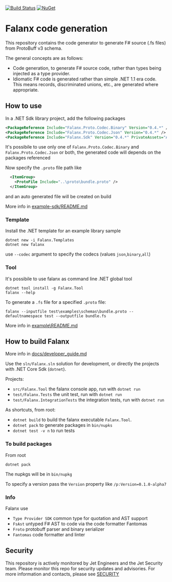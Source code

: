 [![Build Status](https://dev.azure.com/jet-opensource/opensource/_apis/build/status/jet.falanx?branchName=master)](https://dev.azure.com/jet-opensource/opensource/_build/latest?definitionId=8?branchName=master)
[![NuGet](https://img.shields.io/nuget/v/Falanx.Tool.svg)](https://www.nuget.org/packages/Falanx.Tool/)

# Falanx code generation

This repository contains the code generator to generate F# source (.fs files) from ProtoBuff v3 schema.

The general concepts are as follows:

* Code generation, to generate F# source code, rather than types being injected as a type provider.
* Idiomatic F# code is generated rather than simple .NET 1.1 era code. This means records, discriminated unions, etc., are generated where appropriate.

## How to use

In a .NET Sdk library project, add the following packages

```xml
<PackageReference Include="Falanx.Proto.Codec.Binary" Version="0.4.*" />
<PackageReference Include="Falanx.Proto.Codec.Json" Version="0.4.*" />
<PackageReference Include="Falanx.Sdk" Version="0.4.*" PrivateAssets="All" />
```

It's possibile to use only one of `Falanx.Proto.Codec.Binary` and `Falanx.Proto.Codec.Json` or both, the generated code will depends on the packages referenced

Now specify the `.proto` file path like

```xml
  <ItemGroup>
    <ProtoFile Include="..\proto\bundle.proto" />
  </ItemGroup>
```

and an auto generated file will be created on build

More info in [example-sdk/README.md](example-sdk/README.md)

### Template

Install the .NET template for an example library sample

```
dotnet new -i Falanx.Templates
dotnet new falanx
```

use `--codec` argument to specify the codecs (values `json`,`binary`,`all`)

### Tool

It's possibile to use falanx as command line .NET global tool

```
dotnet tool install -g Falanx.Tool
falanx --help
```

To generate a `.fs` file for a specified `.proto` file:

```
falanx --inputfile test\examples\schemas\bundle.proto --defaultnamespace test --outputfile bundle.fs
```

More info in [example\README.md](example/README.md)

## How to build Falanx

More info in [docs/developer_guide.md](docs/developer_guide.md)

Use the `sln/Falanx.sln` solution for development, or directly the projects with .NET Core Sdk (`dotnet`).

Projects:

- `src/Falanx.Tool` the falanx console app, run with `dotnet run`
- `test/Falanx.Tests` the unit test, run with `dotnet run`
- `test/Falanx.IntegrationTests` the integration tests, run with `dotnet run`

As shortcuts, from root:

- `dotnet build` to build the falanx executable `Falanx.Tool`.
- `dotnet pack` to generate packages in `bin/nupks`
- `dotnet test -v n` to run tests

### To build packages

From root

```
dotnet pack
```

The nupkgs will be in `bin/nupkg`

To specify a version pass the `Version` property like `/p:Version=0.1.0-alpha7`

### Info

Falanx use

- `Type Provider SDK` common type for quotation and AST support
- `FsAst` untyped F# AST to code via the code formatter Fantomas
- `Froto` protobuff parser and binary serializer
- `Fantomas` code formatter and linter

## Security
This repository is actively monitored by Jet Engineers and the Jet Security team. Please monitor this repo for security updates and advisories. For more information and contacts, please see [SECURITY](security.md)



